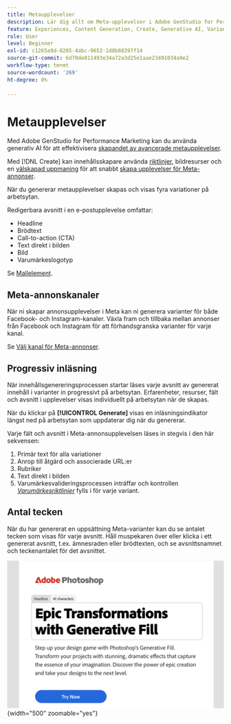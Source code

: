 ```yaml
---
title: Metaupplevelser
description: Lär dig allt om Meta-upplevelser i Adobe GenStudio for Performance Marketing.
feature: Experiences, Content Generation, Create, Generative AI, Variant Generation
role: User
level: Beginner
exl-id: c1265a9d-8205-4abc-9652-1d8b88397f14
source-git-commit: 6d70de011493e34a72a3d25e1aae23491034a9e2
workflow-type: tm+mt
source-wordcount: '269'
ht-degree: 0%

---
```


# Metaupplevelser

Med Adobe GenStudio for Performance Marketing kan du använda generativ AI för att effektivisera [skapandet av avancerade metaupplevelser](/help/user-guide/create/create-meta-ad.md).

Med [!DNL Create] kan innehållsskapare använda [riktlinjer](/help/user-guide/guidelines/overview.md), bildresurser och en [välskapad uppmaning](/help/user-guide/effective-prompts.md) för att snabbt [skapa upplevelser för Meta-annonser](/help/user-guide/create/create-meta-ad.md).

När du genererar metaupplevelser skapas och visas fyra variationer på arbetsytan.

Redigerbara avsnitt i en e-postupplevelse omfattar:

* Headline
* Brödtext
* Call-to-action (CTA)
* Text direkt i bilden
* Bild
* Varumärkeslogotyp

Se [Mallelement](/help/user-guide/content/use-templates.md#template-elements).

<!-- ## Meta ad capabilities

Content creators and marketers can produce brand-consistent Meta ad experiences in GenStudio for Performance Marketing. -->

## Meta-annonskanaler

När ni skapar annonsupplevelser i Meta kan ni generera varianter för både Facebook- och Instagram-kanaler. Växla fram och tillbaka mellan annonser från Facebook och Instagram för att förhandsgranska varianter för varje kanal.

Se [Välj kanal för Meta-annonser](/help/user-guide/create/create-meta-ad.md#choose-meta-ads-channel).

## Progressiv inläsning

När innehållsgenereringsprocessen startar läses varje avsnitt av genererat innehåll i varianter in progressivt på arbetsytan. Erfarenheter, resurser, fält och avsnitt i upplevelser visas individuellt på arbetsytan när de skapas.

När du klickar på **[!UICONTROL Generate]** visas en inläsningsindikator längst ned på arbetsytan som uppdaterar dig när du genererar.

Varje fält och avsnitt i Meta-annonsupplevelsen läses in stegvis i den här sekvensen:

1. Primär text för alla variationer
1. Anrop till åtgärd och associerade URL:er
1. Rubriker
1. Text direkt i bilden
1. Varumärkesvalideringsprocessen inträffar och kontrollen [_Varumärkesriktlinjer_](/help/user-guide/guidelines/brand-validation.md#brand-guidelines-check) fylls i för varje variant.

## Antal tecken

När du har genererat en uppsättning Meta-varianter kan du se antalet tecken som visas för varje avsnitt. Håll muspekaren över eller klicka i ett genererat avsnitt, t.ex. ämnesraden eller brödtexten, och se avsnittsnamnet och teckenantalet för det avsnittet.

![Antal tecken](/help/assets/character-count.png){width="500" zoomable="yes"}
